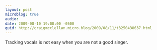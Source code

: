 ```yaml
---
layout: post
microblog: true
audio: 
date: 2009-08-10 19:00:00 -0500
guid: http://craigmcclellan.micro.blog/2009/08/11/t3250438637.html
---
```

Tracking vocals is not easy when you are not a good singer.
